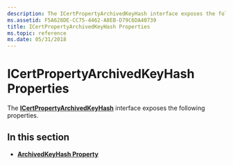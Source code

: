```yaml
---
description: The ICertPropertyArchivedKeyHash interface exposes the following properties.
ms.assetid: F5A628DE-CC75-4462-A8EB-D79C6DA40739
title: ICertPropertyArchivedKeyHash Properties
ms.topic: reference
ms.date: 05/31/2018
---
```


# ICertPropertyArchivedKeyHash Properties

The [**ICertPropertyArchivedKeyHash**](/windows/desktop/api/CertEnroll/nn-certenroll-icertpropertyarchivedkeyhash) interface exposes the following properties.

## In this section

-   [**ArchivedKeyHash Property**](/windows/desktop/api/CertEnroll/nf-certenroll-icertpropertyarchivedkeyhash-get_archivedkeyhash)

 

 



